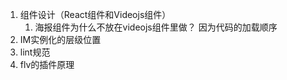 1. 组件设计（React组件和Videojs组件）
   1. 海报组件为什么不放在videojs组件里做？ 因为代码的加载顺序
2. IM实例化的层级位置
3. lint规范
4. flv的插件原理